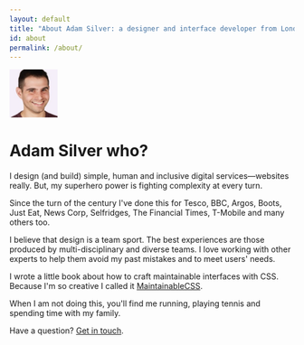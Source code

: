 ```yaml
---
layout: default
title: "About Adam Silver: a designer and interface developer from London in the UK"
id: about
permalink: /about/
---
```


<div class="face">
  	<img src="/assets/img/adam2.jpg" alt="Adam Photo" width="85" height="85">
</div>

# Adam Silver who?

I design (and build) simple, human and inclusive digital services&mdash;websites really. But, my superhero power is fighting complexity at every turn.

Since the turn of the century I've done this for Tesco, BBC, Argos, Boots, Just Eat, News Corp, Selfridges, The Financial Times, T-Mobile and many others too.

I believe that design is a team sport. The best experiences are those produced by multi-disciplinary and diverse teams. I love working with other experts to help them avoid my past mistakes and to meet users' needs.

I wrote a little book about how to craft maintainable interfaces with CSS. Because I'm so creative I called it [MaintainableCSS](http://maintainablecss.com).

When I am not doing this, you'll find me running, playing tennis and spending time with my family.

Have a question? [Get in touch](mailto:adam@adamsilver.io).